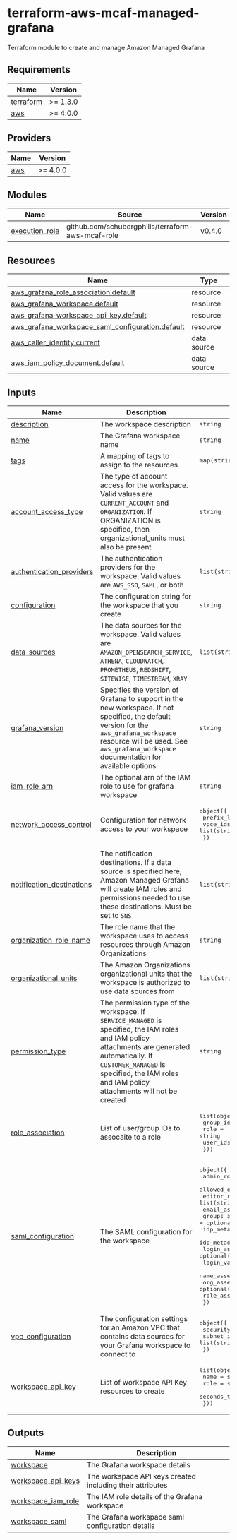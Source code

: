 # terraform-aws-mcaf-managed-grafana
Terraform module to create and manage Amazon Managed Grafana

<!-- BEGIN_TF_DOCS -->
## Requirements

| Name | Version |
|------|---------|
| <a name="requirement_terraform"></a> [terraform](#requirement\_terraform) | >= 1.3.0 |
| <a name="requirement_aws"></a> [aws](#requirement\_aws) | >= 4.0.0 |

## Providers

| Name | Version |
|------|---------|
| <a name="provider_aws"></a> [aws](#provider\_aws) | >= 4.0.0 |

## Modules

| Name | Source | Version |
|------|--------|---------|
| <a name="module_execution_role"></a> [execution\_role](#module\_execution\_role) | github.com/schubergphilis/terraform-aws-mcaf-role | v0.4.0 |

## Resources

| Name | Type |
|------|------|
| [aws_grafana_role_association.default](https://registry.terraform.io/providers/hashicorp/aws/latest/docs/resources/grafana_role_association) | resource |
| [aws_grafana_workspace.default](https://registry.terraform.io/providers/hashicorp/aws/latest/docs/resources/grafana_workspace) | resource |
| [aws_grafana_workspace_api_key.default](https://registry.terraform.io/providers/hashicorp/aws/latest/docs/resources/grafana_workspace_api_key) | resource |
| [aws_grafana_workspace_saml_configuration.default](https://registry.terraform.io/providers/hashicorp/aws/latest/docs/resources/grafana_workspace_saml_configuration) | resource |
| [aws_caller_identity.current](https://registry.terraform.io/providers/hashicorp/aws/latest/docs/data-sources/caller_identity) | data source |
| [aws_iam_policy_document.default](https://registry.terraform.io/providers/hashicorp/aws/latest/docs/data-sources/iam_policy_document) | data source |

## Inputs

| Name | Description | Type | Default | Required |
|------|-------------|------|---------|:--------:|
| <a name="input_description"></a> [description](#input\_description) | The workspace description | `string` | n/a | yes |
| <a name="input_name"></a> [name](#input\_name) | The Grafana workspace name | `string` | n/a | yes |
| <a name="input_tags"></a> [tags](#input\_tags) | A mapping of tags to assign to the resources | `map(string)` | n/a | yes |
| <a name="input_account_access_type"></a> [account\_access\_type](#input\_account\_access\_type) | The type of account access for the workspace. Valid values are `CURRENT_ACCOUNT` and `ORGANIZATION`. If ORGANIZATION is specified, then organizational\_units must also be present | `string` | `"CURRENT_ACCOUNT"` | no |
| <a name="input_authentication_providers"></a> [authentication\_providers](#input\_authentication\_providers) | The authentication providers for the workspace. Valid values are `AWS_SSO`, `SAML`, or both | `list(string)` | <pre>[<br>  "AWS_SSO"<br>]</pre> | no |
| <a name="input_configuration"></a> [configuration](#input\_configuration) | The configuration string for the workspace that you create | `string` | `null` | no |
| <a name="input_data_sources"></a> [data\_sources](#input\_data\_sources) | The data sources for the workspace. Valid values are `AMAZON_OPENSEARCH_SERVICE`, `ATHENA`, `CLOUDWATCH`, `PROMETHEUS`, `REDSHIFT`, `SITEWISE`, `TIMESTREAM`, `XRAY` | `list(string)` | `[]` | no |
| <a name="input_grafana_version"></a> [grafana\_version](#input\_grafana\_version) | Specifies the version of Grafana to support in the new workspace. If not specified, the default version for the `aws_grafana_workspace` resource will be used. See `aws_grafana_workspace` documentation for available options. | `string` | `"10"` | no |
| <a name="input_iam_role_arn"></a> [iam\_role\_arn](#input\_iam\_role\_arn) | The optional arn of the IAM role to use for grafana workspace | `string` | `null` | no |
| <a name="input_network_access_control"></a> [network\_access\_control](#input\_network\_access\_control) | Configuration for network access to your workspace | <pre>object({<br>    prefix_list_ids = list(string)<br>    vpce_ids        = list(string)<br>  })</pre> | `null` | no |
| <a name="input_notification_destinations"></a> [notification\_destinations](#input\_notification\_destinations) | The notification destinations. If a data source is specified here, Amazon Managed Grafana will create IAM roles and permissions needed to use these destinations. Must be set to `SNS` | `list(string)` | <pre>[<br>  "SNS"<br>]</pre> | no |
| <a name="input_organization_role_name"></a> [organization\_role\_name](#input\_organization\_role\_name) | The role name that the workspace uses to access resources through Amazon Organizations | `string` | `null` | no |
| <a name="input_organizational_units"></a> [organizational\_units](#input\_organizational\_units) | The Amazon Organizations organizational units that the workspace is authorized to use data sources from | `list(string)` | `[]` | no |
| <a name="input_permission_type"></a> [permission\_type](#input\_permission\_type) | The permission type of the workspace. If `SERVICE_MANAGED` is specified, the IAM roles and IAM policy attachments are generated automatically. If `CUSTOMER_MANAGED` is specified, the IAM roles and IAM policy attachments will not be created | `string` | `"CUSTOMER_MANAGED"` | no |
| <a name="input_role_association"></a> [role\_association](#input\_role\_association) | List of user/group IDs to assocaite to a role | <pre>list(object({<br>    group_ids = optional(list(string))<br>    role      = string<br>    user_ids  = optional(list(string))<br>  }))</pre> | `[]` | no |
| <a name="input_saml_configuration"></a> [saml\_configuration](#input\_saml\_configuration) | The SAML configuration for the workspace | <pre>object({<br>    admin_role_values       = optional(list(string))<br>    allowed_organizations   = optional(list(string))<br>    editor_role_values      = list(string)<br>    email_assertion         = optional(string)<br>    groups_assertion        = optional(string)<br>    idp_metadata_url        = optional(string)<br>    idp_metadata_xml        = optional(string)<br>    login_assertion         = optional(string)<br>    login_validity_duration = optional(number)<br>    name_assertion          = optional(string)<br>    org_assertion           = optional(string)<br>    role_assertion          = optional(string)<br>  })</pre> | `null` | no |
| <a name="input_vpc_configuration"></a> [vpc\_configuration](#input\_vpc\_configuration) | The configuration settings for an Amazon VPC that contains data sources for your Grafana workspace to connect to | <pre>object({<br>    security_group_ids = list(string)<br>    subnet_ids         = list(string)<br>  })</pre> | `null` | no |
| <a name="input_workspace_api_key"></a> [workspace\_api\_key](#input\_workspace\_api\_key) | List of workspace API Key resources to create | <pre>list(object({<br>    name            = string<br>    role            = string<br>    seconds_to_live = number<br>  }))</pre> | `[]` | no |

## Outputs

| Name | Description |
|------|-------------|
| <a name="output_workspace"></a> [workspace](#output\_workspace) | The Grafana workspace details |
| <a name="output_workspace_api_keys"></a> [workspace\_api\_keys](#output\_workspace\_api\_keys) | The workspace API keys created including their attributes |
| <a name="output_workspace_iam_role"></a> [workspace\_iam\_role](#output\_workspace\_iam\_role) | The IAM role details of the Grafana workspace |
| <a name="output_workspace_saml"></a> [workspace\_saml](#output\_workspace\_saml) | The Grafana workspace saml configuration details |
<!-- END_TF_DOCS -->